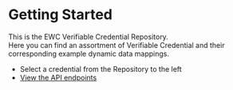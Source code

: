 # Getting Started

This is the EWC Verifiable Credential Repository.  
Here you can find an assortment of Verifiable Credential and their corresponding example dynamic data mappings.

- Select a credential from the Repository to the left
- [View the API endpoints](/api/endpoints)
